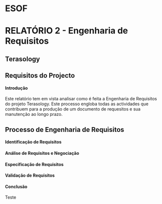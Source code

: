 # ESOF
# RELATÓRIO 2 - Engenharia de Requisitos
## Terasology

## Requisitos do Projecto

#### Introdução

Este relatório tem em vista analisar como é feita a Engenharia de Requisitos do projeto Terasology.
Este processo engloba todas as actividades que contribuem para a produção de um documento de requesitos e sua manutenção ao 
longo prazo.



## Processo de Engenharia de Requisitos

#### Identificação de Requisitos

#### Análise de Requisitos e Negociação

#### Especificação de Requisitos

#### Validação de Requisitos

#### Conclusão
Teste
